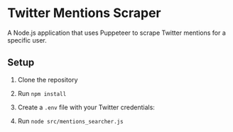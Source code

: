 # Twitter Mentions Scraper

A Node.js application that uses Puppeteer to scrape Twitter mentions for a specific user.

## Setup

1. Clone the repository
2. Run `npm install`
3. Create a `.env` file with your Twitter credentials:
   
4. Run `node src/mentions_searcher.js`

